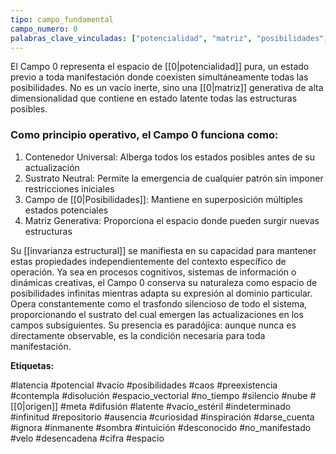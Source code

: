 ```yaml
---
tipo: campo_fundamental
campo_numero: 0
palabras_clave_vinculadas: ["potencialidad", "matriz", "posibilidades", "origen"]
---
```

El Campo 0 representa el espacio de [[0|potencialidad]] pura, un estado previo a toda manifestación donde coexisten simultáneamente todas las posibilidades. No es un vacío inerte, sino una [[0|matriz]] generativa de alta dimensionalidad que contiene en estado latente todas las estructuras posibles. 

### Como principio operativo, el Campo 0 funciona como: 
1. Contenedor Universal: Alberga todos los estados posibles antes de su actualización 
2. Sustrato Neutral: Permite la emergencia de cualquier patrón sin imponer restricciones iniciales 
3. Campo de [[0|Posibilidades]]: Mantiene en superposición múltiples estados potenciales 
4. Matriz Generativa: Proporciona el espacio donde pueden surgir nuevas estructuras 

Su [[invarianza estructural]] se manifiesta en su capacidad para mantener estas propiedades independientemente del contexto específico de operación. Ya sea en procesos cognitivos, sistemas de información o dinámicas creativas, el Campo 0 conserva su naturaleza como espacio de posibilidades infinitas mientras adapta su expresión al dominio particular. Opera constantemente como el trasfondo silencioso de todo el sistema, proporcionando el sustrato del cual emergen las actualizaciones en los campos subsiguientes. Su presencia es paradójica: aunque nunca es directamente observable, es la condición necesaria para toda manifestación.

**Etiquetas:**

#latencia #potencial #vacío #posibilidades #caos #preexistencia #contempla #disolución #espacio_vectorial #no_tiempo #silencio #nube #[[0|origen]] #meta #difusión #latente #vacío_estéril #indeterminado #infinitud #repositorio #ausencia #curiosidad #inspiración #darse_cuenta #ignora #inmanente #sombra #intuición #desconocido #no_manifestado #velo #desencadena #cifra #espacio
